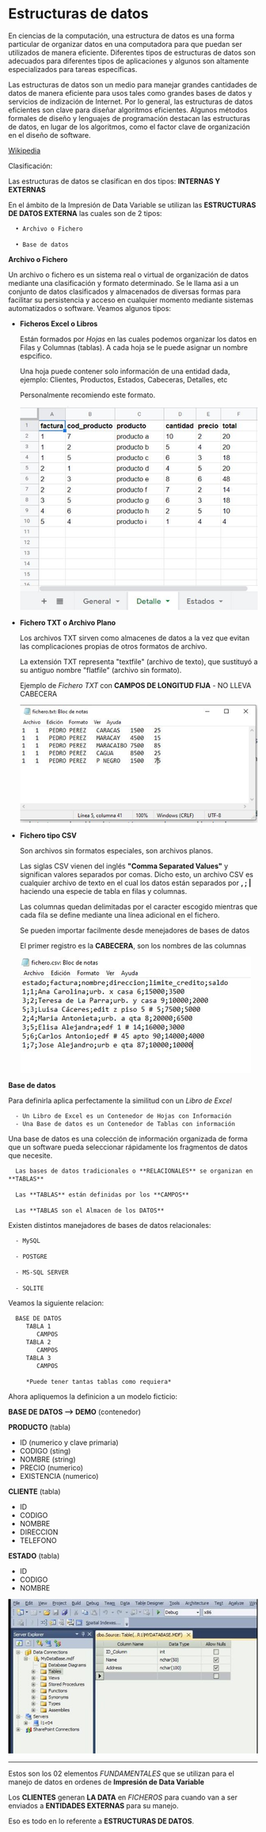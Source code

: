# Estructuras de datos

En ciencias de la computación, una estructura de datos es una forma particular de organizar datos en una computadora para que puedan ser utilizados 
de manera eficiente. Diferentes tipos de estructuras de datos son adecuados para diferentes tipos de aplicaciones y algunos son altamente especializados 
para tareas específicas. 

Las estructuras de datos son un medio para manejar grandes cantidades de datos de manera eficiente para usos tales como grandes bases de datos y servicios 
de indización de Internet. Por lo general, las estructuras de datos eficientes son clave para diseñar algoritmos eficientes. Algunos métodos formales de 
diseño y lenguajes de programación destacan las estructuras de datos, en lugar de los algoritmos, como el factor clave de organización en el diseño de software.

[Wikipedia](https://es.wikipedia.org/wiki/Estructura_de_datos)

Clasificación:

   Las estructuras de datos se clasifican en dos tipos: **INTERNAS Y EXTERNAS**
            
   En el ámbito de la Impresión de Data Variable se utilizan las **ESTRUCTURAS DE DATOS EXTERNA** las cuales son de 2 tipos:

      • Archivo o Fichero 
  
      • Base de datos
  
**Archivo o Fichero** 

  Un archivo o fichero es un sistema real o virtual de organización de datos mediante una clasificación y formato determinado. Se le
  llama asi a un conjunto de datos clasificados y almacenados de diversas formas para facilitar su persistencia y acceso en cualquier 
  momento mediante sistemas automatizados o software. Veamos algunos tipos:
     
  - **Ficheros Excel o Libros** 
        
     Están formados por *Hojas* en las cuales podemos organizar los datos en Filas y Columnas (tablas). 
     A cada hoja se le puede asignar un nombre espcifico. 

     Una hoja puede contener solo información de una entidad dada, ejemplo: Clientes, Productos, Estados, Cabeceras, Detalles, etc
     
     Personalmente recomiendo este formato.
     
     ![Fichero Excel](https://github.com/mmhgarcia/impresion_data_variable/blob/master/images/fichero_excel.jpg)
     
  - **Fichero TXT o Archivo Plano**
           
       Los archivos TXT sirven como almacenes de datos a la vez que evitan las complicaciones propias de otros formatos de archivo.
         
       La extensión TXT representa "textfile" (archivo de texto), que sustituyó a su antiguo nombre "flatfile" (archivo sin formato).

       Ejemplo de *Fichero TXT* con **CAMPOS DE LONGITUD FIJA** - NO LLEVA CABECERA
              
       ![Fichero TXT](https://github.com/mmhgarcia/impresion_data_variable/blob/master/images/fichero_txt.JPG)
      
       
  - **Fichero tipo CSV**
    
       Son archivos sin formatos especiales, son archivos planos.

       Las siglas CSV vienen del inglés **"Comma Separated Values"** y significan valores separados por comas. Dicho esto, un archivo CSV 
       es cualquier archivo de texto en el cual los datos están separados por **\, ; |** haciendo una especie de tabla en filas y columnas. 

       Las columnas quedan delimitadas por el caracter escogido mientras que cada fila se define mediante una línea adicional en el fichero. 
        
       Se pueden importar facilmente desde menejadores de bases de datos

       El primer registro es la **CABECERA**, son los nombres de las columnas

       ![Fichero TXT](https://github.com/mmhgarcia/impresion_data_variable/blob/master/images/fichero_csv.JPG)

**Base de datos** 

   Para definirla aplica perfectamente la similitud con un *Libro de Excel*
   
      - Un Libro de Excel es un Contenedor de Hojas con Información
      - Una Base de datos es un Contenedor de Tablas con información

   Una base de datos es una colección de información organizada de forma que un software pueda seleccionar rápidamente los fragmentos de datos que 
   necesite. 
   
      Las bases de datos tradicionales o **RELACIONALES** se organizan en **TABLAS** 
      
      Las **TABLAS** están definidas por los **CAMPOS**
   
      Las **TABLAS son el Almacen de los DATOS**

   Existen distintos manejadores de bases de datos relacionales:
   
      - MySQL
      
      - POSTGRE
      
      - MS-SQL SERVER
      
      - SQLITE
      
   Veamos la siguiente relacion:
   
      BASE DE DATOS      
         TABLA 1         
            CAMPOS
         TABLA 2
            CAMPOS
         TABLA 3
            CAMPOS
            
         *Puede tener tantas tablas como requiera*
      
   Ahora apliquemos la definicion a un modelo ficticio:
   
   **BASE DE DATOS --> DEMO** (contenedor)  
      
   **PRODUCTO**  (tabla)
   - ID           (numerico y clave primaria)  
   - CODIGO       (sting)  
   - NOMBRE       (string)  
   - PRECIO       (numerico)    
   - EXISTENCIA   (numerico)          
      
   **CLIENTE**  (tabla)
   - ID  
   - CODIGO  
   - NOMBRE  
   - DIRECCION  
   - TELEFONO  
           
   **ESTADO**  (tabla)
   - ID  
   - CODIGO  
   - NOMBRE  

![Definicion de Table en SQL Server](https://github.com/mmhgarcia/impresion_data_variable/blob/master/images/fichero_db.JPG)

<hr />

Estos son los 02 elementos *FUNDAMENTALES* que se utilizan para el manejo de datos en ordenes de **Impresión de Data Variable**

Los **CLIENTES** generan **LA DATA** en *FICHEROS* para cuando van a ser enviados a **ENTIDADES EXTERNAS** para su manejo.

Eso es todo en lo referente a **ESTRUCTURAS DE DATOS**.
  
